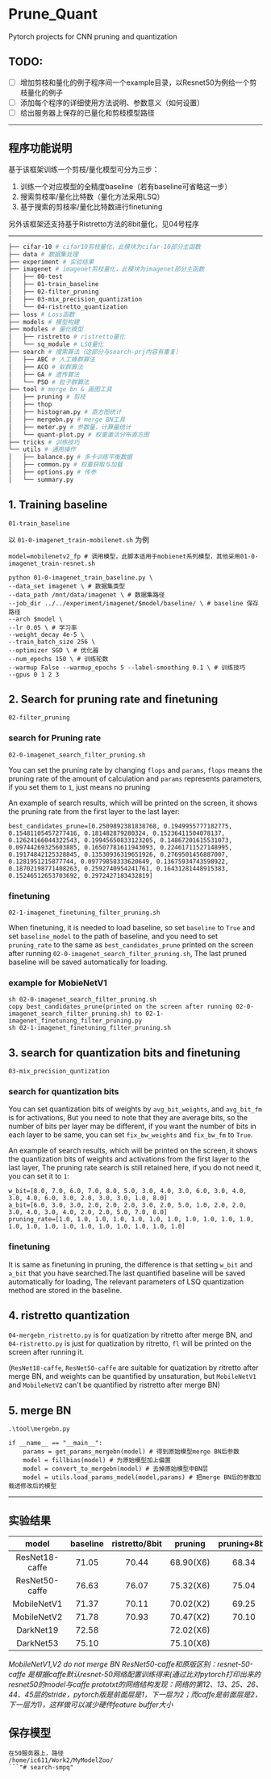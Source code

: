 # Prune_Quant

Pytorch projects for CNN pruning and quantization

## TODO:

- [ ] 增加剪枝和量化的例子程序间一个example目录，以Resnet50为例给一个剪枝量化的例子
- [ ] 添加每个程序的详细使用方法说明、参数意义（如何设置）
- [ ] 给出服务器上保存的已量化和剪枝模型路径

***

## 程序功能说明

基于该框架训练一个剪枝/量化模型可分为三步：

1. 训练一个对应模型的全精度baseline（若有baseline可省略这一步）
2. 搜索剪枝率/量化比特数（量化方法采用LSQ）
3. 基于搜索的剪枝率/量化比特数进行finetuning

另外该框架还支持基于Ristretto方法的8bit量化，见04号程序

***

```sh
├── cifar-10 # cifar10剪枝量化，此模块为cifar-10部分主函数
├── data # 数据集处理
├── experiment # 实验结果
├── imagenet # imagenet剪枝量化，此模块为imagenet部分主函数
│   ├── 00-test
│   ├── 01-train_baseline
│   ├── 02-filter_pruning
│   ├── 03-mix_precision_quantization
│   └── 04-ristretto_quantization
├── loss # Loss函数
├── models # 模型构建
├── modules # 量化模型
│   ├── ristretto # ristretto量化
│   └── sq_module # LSQ量化
├── search # 搜索算法（这部分与search-prj内容有重复）
│   ├── ABC # 人工蜂群算法
│   ├── ACO # 蚁群算法
│   ├── GA # 遗传算法
│   └── PSO # 粒子群算法
├── tool # merge bn & 画图工具
│   ├── pruning # 剪枝
│   ├── thop 
│   ├── histogram.py # 直方图统计
│   ├── mergebn.py # merge BN工具
│   ├── meter.py # 参数量，计算量统计
│   └── quant-plot.py # 权重激活分布直方图
├── tricks # 训练技巧
└── utils # 通用操作
│   ├── balance.py # 多卡训练平衡数据
│   ├── common.py # 权重获取与加载
│   ├── options.py # 传参
│   └── summary.py 
```

## 1. Training baseline

```
01-train_baseline
```

以 `01-0-imagenet_train-mobilenet.sh` 为例

```
model=mobilenetv2_fp # 调用模型，此脚本适用于mobienet系列模型，其他采用01-0-imagenet_train-resnet.sh

python 01-0-imagenet_train_baseline.py \
--data_set imagenet \ # 数据集类型
--data_path /mnt/data/imagenet \ # 数据集路径
--job_dir ../../experiment/imagenet/$model/baseline/ \ # baseline 保存路径
--arch $model \
--lr 0.05 \ # 学习率
--weight_decay 4e-5 \ 
--train_batch_size 256 \
--optimizer SGD \ # 优化器
--num_epochs 150 \ # 训练轮数
--warmup False --warmup_epochs 5 --label-smoothing 0.1 \ # 训练技巧
--gpus 0 1 2 3
```

## 2. Search for pruning rate and finetuning

```
02-filter_pruning
```

### search for Pruning rate

```
02-0-imagenet_search_filter_pruning.sh
```

You can set the pruning rate by changing `flops` and `params`, `flops` means the pruning rate of the amount of calculation and `params` represents parameters, if you set them to `1`, just means no pruning

An example of search results, which will be printed on the screen, it shows the pruning rate from the first layer to the last layer:

```
best_candidates_prune=[0.2509892381838768, 0.1949955777182775, 0.15481105457277416, 0.181482879280324, 0.15236411504078137, 0.12624166044322543, 0.19945650833123205, 0.14867201615531073, 0.09744269325603885, 0.16507781611943093, 0.22461711527148995, 0.19174842125328845, 0.13530936319651926, 0.2769501456887007, 0.1281951215877744, 0.09779858333620649, 0.13675934743598922, 0.18702198771408263, 0.2592740954241761, 0.16431281448915383, 0.15246512653703692, 0.2972427183432819]

```

### finetuning

```
02-1-imagenet_finetuning_filter_pruning.sh 
```

When finetuning, it is needed to load baseline, so set `baseline` to `True` and set `baseline_model` to the path of baseline, and you need to set `pruning_rate` to the same as `best_candidates_prune` printed on the screen after running `02-0-imagenet_search_filter_pruning.sh`, The last pruned baseline will be saved automatically for loading.

### example for MobieNetV1

```
sh 02-0-imagenet_search_filter_pruning.sh
copy best_candidates_prune(printed on the screen after running 02-0-imagenet_search_filter_pruning.sh) to 02-1-imagenet_finetuning_filter_pruning.py
sh 02-1-imagenet_finetuning_filter_pruning.sh

```

## 3. search for quantization bits and finetuning

```
03-mix_precision_quntization
```

### search for quantization bits

You can set quantization bits of weights by `avg_bit_weights`, and `avg_bit_fm` is for activations, But you need to note that they are average bits, so the number of bits per layer may be different, if you want the number of bits in each layer to be same, you can set `fix_bw_weights` and `fix_bw_fm` to `True`.

An example of search results, which will be printed on the screen, it shows the quantization bits of weights and activations from the first layer to the last layer, 
The pruning rate search is still retained here, if you do not need it, you can set it to `1`:

```
w_bit=[8.0, 7.0, 6.0, 7.0, 8.0, 5.0, 3.0, 4.0, 3.0, 6.0, 3.0, 4.0, 3.0, 4.0, 6.0, 3.0, 2.0, 3.0, 3.0, 1.0, 8.0]
a_bit=[6.0, 3.0, 3.0, 2.0, 2.0, 2.0, 3.0, 2.0, 5.0, 1.0, 2.0, 2.0, 3.0, 4.0, 3.0, 4.0, 2.0, 2.0, 5.0, 7.0, 8.0]
pruning_rate=[1.0, 1.0, 1.0, 1.0, 1.0, 1.0, 1.0, 1.0, 1.0, 1.0, 1.0, 1.0, 1.0, 1.0, 1.0, 1.0, 1.0, 1.0, 1.0, 1.0, 1.0]
```

### finetuning

It is same as finetuning in pruning, the difference is that setting `w_bit` and `a_bit` that you have searched.The last quantified baseline will be saved automatically for loading, The relevant parameters of LSQ quantization method are stored in the baseline.

## 4. ristretto quantization

`04-mergebn_ristretto.py` is for quatization by ritretto after merge BN, and `04-ristretto.py` is just for quatization by ritretto, `fl` will be printed on the screen after running it.

(`ResNet18-caffe`, `ResNet50-caffe` are suitable for quatization by ritretto after merge BN, and weights can be quantified by unsaturation, but `MobileNetV1` and `MobileNetV2` can't be quantified by ristretto after merge BN)

## 5. merge BN

```
.\tool\mergebn.py

if __name__ == "__main__":
    params = get_params_mergebn(model) # 得到原始模型merge BN后参数
    model = fillbias(model) # 为原始模型加上偏置
    model = convert_to_mergebn(model) # 去掉原始模型中BN层
    model = utils.load_params_model(model,params) # 把merge BN后的参数加载进修改后的模型
```

***

## 实验结果

|     model      | baseline | ristretto/8bit |  pruning  | pruning+8bit |
| :------------: | :------: | :------------: | :-------: | :----------: |
| ResNet18-caffe |  71.05   |     70.44      | 68.90(X6) |    68.34     |
| ResNet50-caffe |  76.63   |     76.07      | 75.32(X6) |    75.04     |
|  MobileNetV1   |  71.37   |     70.11      | 70.02(X2) |    69.25     |
|  MobileNetV2   |  71.78   |     70.93      | 70.47(X2) |    70.10     |
|   DarkNet19    |  72.58   |                | 72.02(X6) |              |
|   DarkNet53    |  75.10   |                | 75.10(X6) |              |

*MobileNetV1,V2 do not merge BN*
*ResNet50-caffe和原版区别：resnet-50-caffe 是根据caffe默认resnet-50网络配置训练得来(通过比对pytorch打印出来的resnet50的model与caffe prototxt的网络结构发现：网络的第12、13、25、26、44、45层的stride，pytorch版是前面层是1，下一层为2；而caffe是前面层是2，下一层为1)，这样做可以减少硬件feature buffer大小*

## 保存模型

```
在50服务器上，路径
/home/ic611/Work2/MyModelZoo/
```"# search-smpq" 
